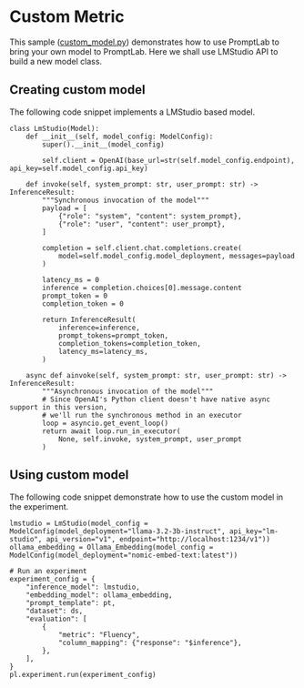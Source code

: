 # Custom Metric

This sample ([custom_model.py](custom_model.py)) demonstrates how to use PromptLab to bring your own model to PromptLab. Here we shall use LMStudio API to build a new model class.

## Creating custom model 

The following code snippet implements a LMStudio based model.

    class LmStudio(Model):
        def __init__(self, model_config: ModelConfig):
            super().__init__(model_config)

            self.client = OpenAI(base_url=str(self.model_config.endpoint), api_key=self.model_config.api_key)

        def invoke(self, system_prompt: str, user_prompt: str) -> InferenceResult:
            """Synchronous invocation of the model"""
            payload = [
                {"role": "system", "content": system_prompt},
                {"role": "user", "content": user_prompt},
            ]

            completion = self.client.chat.completions.create(
                model=self.model_config.model_deployment, messages=payload
            )

            latency_ms = 0
            inference = completion.choices[0].message.content
            prompt_token = 0
            completion_token = 0

            return InferenceResult(
                inference=inference,
                prompt_tokens=prompt_token,
                completion_tokens=completion_token,
                latency_ms=latency_ms,
            )
        
        async def ainvoke(self, system_prompt: str, user_prompt: str) -> InferenceResult:
            """Asynchronous invocation of the model"""
            # Since OpenAI's Python client doesn't have native async support in this version,
            # we'll run the synchronous method in an executor
            loop = asyncio.get_event_loop()
            return await loop.run_in_executor(
                None, self.invoke, system_prompt, user_prompt
            )

## Using custom model

The following code snippet demonstrate how to use the custom model in the experiment.

    lmstudio = LmStudio(model_config = ModelConfig(model_deployment="llama-3.2-3b-instruct", api_key="lm-studio", api_version="v1", endpoint="http://localhost:1234/v1"))
    ollama_embedding = Ollama_Embedding(model_config = ModelConfig(model_deployment="nomic-embed-text:latest"))

    # Run an experiment
    experiment_config = {
        "inference_model": lmstudio,
        "embedding_model": ollama_embedding,
        "prompt_template": pt,
        "dataset": ds,
        "evaluation": [
            {
                "metric": "Fluency",
                "column_mapping": {"response": "$inference"},
            },
        ],
    }
    pl.experiment.run(experiment_config)